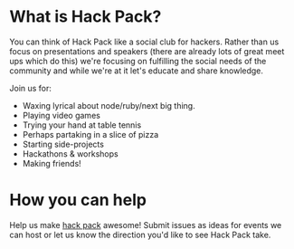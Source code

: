 # What is Hack Pack?

You can think of Hack Pack like a social club for hackers. Rather than us focus on presentations and speakers (there are already lots of great meet ups which do this) we're focusing on fulfilling the social needs of the community and while we're at it let's educate and share knowledge. 

Join us for:

- Waxing lyrical about node/ruby/next big thing.
- Playing video games
- Trying your hand at table tennis
- Perhaps partaking in a slice of pizza
- Starting side-projects
- Hackathons & workshops
- Making friends!

# How you can help

Help us make [hack pack](http://www.meetup.com/hack-pack) awesome! Submit issues as ideas for events we can host or let us know the direction you'd like to see Hack Pack take.
